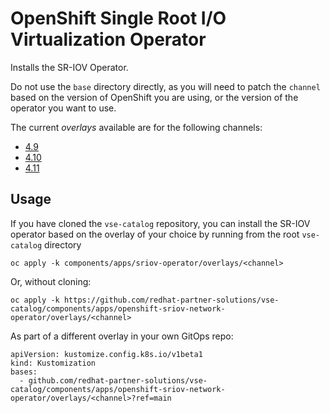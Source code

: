 # OpenShift Single Root I/O Virtualization Operator

Installs the SR-IOV Operator.

Do not use the `base` directory directly, as you will need to patch the `channel` based on the version of OpenShift you are using, or the version of the operator you want to use.

The current *overlays* available are for the following channels:
* [4.9](overlays/4.9)
* [4.10](overlays/4.10)
* [4.11](overlays/4.11)

## Usage

If you have cloned the `vse-catalog` repository, you can install the SR-IOV operator based on the overlay of your choice by running from the root `vse-catalog` directory

```
oc apply -k components/apps/sriov-operator/overlays/<channel>
```

Or, without cloning:

```
oc apply -k https://github.com/redhat-partner-solutions/vse-catalog/components/apps/openshift-sriov-network-operator/overlays/<channel>
```

As part of a different overlay in your own GitOps repo:

```
apiVersion: kustomize.config.k8s.io/v1beta1
kind: Kustomization
bases:
  - github.com/redhat-partner-solutions/vse-catalog/components/apps/openshift-sriov-network-operator/overlays/<channel>?ref=main
```
